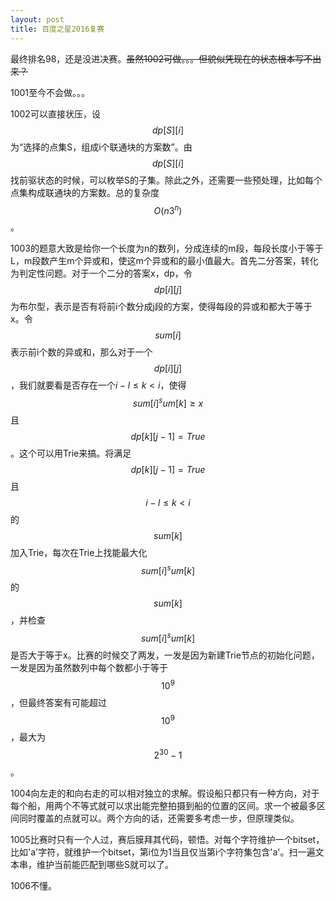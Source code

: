 ```yaml
---
layout: post
title: 百度之星2016复赛
---
```


最终排名98，还是没进决赛。<s>虽然1002可做。。。但貌似凭现在的状态根本写不出来？</s>

1001至今不会做。。。

1002可以直接状压，设$$dp[S][i]$$为“选择的点集S，组成i个联通块的方案数”。由$$dp[S][i]$$找前驱状态的时候，可以枚举S的子集。除此之外，还需要一些预处理，比如每个点集构成联通块的方案数。总的复杂度$$O(n 3^n)$$。

1003的题意大致是给你一个长度为n的数列，分成连续的m段，每段长度小于等于L，m段数产生m个异或和，使这m个异或和的最小值最大。首先二分答案，转化为判定性问题。对于一个二分的答案x，dp，令$$dp[i][j]$$为布尔型，表示是否有将前i个数分成j段的方案，使得每段的异或和都大于等于x。令$$sum[i]$$表示前i个数的异或和，那么对于一个$$dp[i][j]$$，我们就要看是否存在一个$i-l \leq k < i$，使得$$sum[i] ^ sum[k] \geq x$$且$$dp[k][j-1] = True$$。这个可以用Trie来搞。将满足$$dp[k][j-1] = True$$且$$i-l \leq k < i$$的$$sum[k]$$加入Trie，每次在Trie上找能最大化$$sum[i] ^ sum[k]$$的$$sum[k]$$，并检查$$sum[i] ^ sum[k]$$是否大于等于x。比赛的时候交了两发，一发是因为新建Trie节点的初始化问题，一发是因为虽然数列中每个数都小于等于$$10^9$$，但最终答案有可能超过$$10^9$$，最大为$$2^{30}-1$$。

1004向左走的和向右走的可以相对独立的求解。假设船只都只有一种方向，对于每个船，用两个不等式就可以求出能完整拍摄到船的位置的区间。求一个被最多区间同时覆盖的点就可以。两个方向的话，还需要多考虑一步，但原理类似。

1005比赛时只有一个人过，赛后膜拜其代码，顿悟。对每个字符维护一个bitset<N>，比如'a'字符，就维护一个bitset，第i位为1当且仅当第i个字符集包含'a'。扫一遍文本串，维护当前能匹配到哪些S就可以了。

1006不懂。
